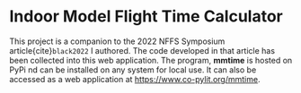 # Indoor Model Flight Time Calculator

This project is a companion to the 2022 NFFS Symposium article{cite}`black2022` I authored. The code developed in that article has been collected into this web application. The program, **mmtime** is hosted on PyPi nd can be installed on any system for local use. It can also be accessed as a web application at https://www.co-pylit.org/mmtime.



